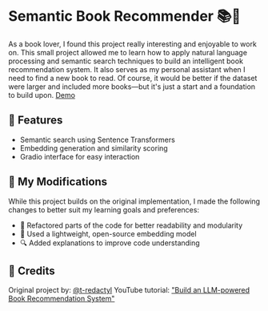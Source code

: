 # Semantic Book Recommender 📚🧠

As a book lover, I found this project really interesting and enjoyable to work on. This small project allowed me to learn how to apply natural language processing and semantic search techniques to build an intelligent book recommendation system. It also serves as my personal assistant when I need to find a new book to read. Of course, it would be better if the dataset were larger and included more books—but it's just a start and a foundation to build upon. [Demo](https://huggingface.co/spaces/sovanleng/semantic-book-recommender-demo)

## 🔧 Features

- Semantic search using Sentence Transformers
- Embedding generation and similarity scoring
- Gradio interface for easy interaction
  
## 🚀 My Modifications

While this project builds on the original implementation, I made the following changes to better suit my learning goals and preferences:

- 🔁 Refactored parts of the code for better readability and modularity  
- 🧠 Used a lightweight, open-source embedding model  
- 🔍 Added explanations to improve code understanding

## 📌 Credits
Original project by: [@t-redactyl](https://github.com/t-redactyl)
YouTube tutorial: ["Build an LLM-powered Book Recommendation System"](https://www.youtube.com/watch?v=Q7mS1VHm3Yw) 
